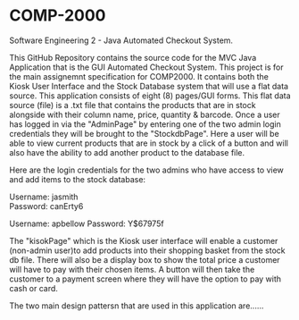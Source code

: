 # COMP-2000
Software Engineering 2 - Java Automated Checkout System.

This GitHub Repository contains the source code for the MVC Java Application that is the GUI Automated Checkout System. This project is for the main assignemnt specification for COMP2000. It contains both the Kiosk User Interface and the Stock Database system that will use a flat data source. This application consists of eight (8) pages/GUI forms. This flat data source (file) is a .txt file that contains the products that are in stock alongside with their column name, price, quantity & barcode. Once a user has logged in via the "AdminPage" by entering one of the two admin login credentials they will be brought to the "StockdbPage". Here a user will be able to view current products that are in stock by a click of a button and will also have the ability to add another product to the database file. 

Here are the login credentials for the two admins who have access to view and add items to the stock database:

Username: jasmith	 
Password: canErty6

Username: apbellow
Password: Y$67975f



The "kisokPage" which is the Kiosk user interface will enable a customer (non-admin user)to add products into their shopping basket from the stock db file. There will also be a display box to show the total price a customer will have to pay with their chosen items. A button will then take the customer to a payment screen where they will have the option to pay with cash or card.

The two main design pattersn that are used in this application are......


